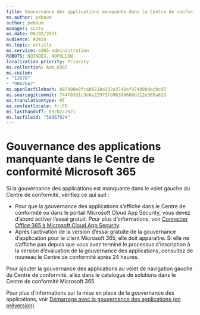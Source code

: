 ```yaml
---
title: Gouvernance des applications manquante dans le Centre de conformité Microsoft 365
ms.author: pebaum
author: pebaum
manager: scotv
ms.date: 09/02/2021
audience: Admin
ms.topic: article
ms.service: o365-administration
ROBOTS: NOINDEX, NOFOLLOW
localization_priority: Priority
ms.collection: Adm_O365
ms.custom:
- "12678"
- "9007647"
ms.openlocfilehash: 887990e8fcab621ba332e3748af974d9bdecbc07
ms.sourcegitcommit: 744f03d1c3e6e22975fb96396686b112e385a82d
ms.translationtype: HT
ms.contentlocale: fr-FR
ms.lasthandoff: 09/02/2021
ms.locfileid: "58867024"
---
```

# <a name="app-governance-missing-from-microsoft-365-compliance-center"></a>Gouvernance des applications manquante dans le Centre de conformité Microsoft 365

Si la gouvernance des applications est manquante dans le volet gauche du Centre de conformité, vérifiez ce qui suit :

- Pour que la gouvernance des applications s’affiche dans le Centre de conformité ou dans le portail Microsoft Cloud App Security, vous devez d’abord activer l’essai gratuit. Pour plus d’informations, voir [Connecter Office 365 à Microsoft Cloud App Security](https://docs.microsoft.com/cloud-app-security/connect-office-365-to-microsoft-cloud-app-security).
- Après l’activation de la version d’essai gratuite de la gouvernance d’application pour le client Microsoft 365, elle doit apparaître. Si elle ne s’affiche pas depuis que vous avez terminé le processus d’inscription à la version d’évaluation de la gouvernance des applications, consultez de nouveau le Centre de conformité après 24 heures.

Pour ajouter la gouvernance des applications au volet de navigation gauche du Centre de conformité, allez dans le catalogue de solutions dans le Centre de conformité Microsoft 365.

Pour plus d’informations sur la mise en place de la gouvernance des applications, voir [Démarrage avec la gouvernance des applications (en préversion)](https://docs.microsoft.com/microsoft-365/compliance/app-governance-get-started).
